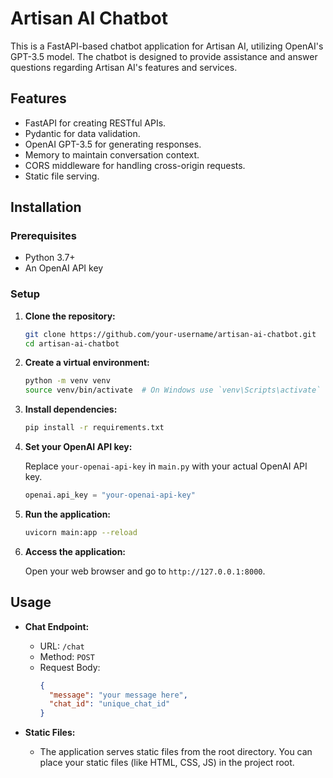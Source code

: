 # Artisan AI Chatbot

This is a FastAPI-based chatbot application for Artisan AI, utilizing OpenAI's GPT-3.5 model. The chatbot is designed to provide assistance and answer questions regarding Artisan AI's features and services.

## Features

- FastAPI for creating RESTful APIs.
- Pydantic for data validation.
- OpenAI GPT-3.5 for generating responses.
- Memory to maintain conversation context.
- CORS middleware for handling cross-origin requests.
- Static file serving.

## Installation

### Prerequisites

- Python 3.7+
- An OpenAI API key

### Setup

1. **Clone the repository:**

    ```sh
    git clone https://github.com/your-username/artisan-ai-chatbot.git
    cd artisan-ai-chatbot
    ```

2. **Create a virtual environment:**

    ```sh
    python -m venv venv
    source venv/bin/activate  # On Windows use `venv\Scripts\activate`
    ```

3. **Install dependencies:**

    ```sh
    pip install -r requirements.txt
    ```

4. **Set your OpenAI API key:**

    Replace `your-openai-api-key` in `main.py` with your actual OpenAI API key.

    ```python
    openai.api_key = "your-openai-api-key"
    ```

5. **Run the application:**

    ```sh
    uvicorn main:app --reload
    ```

6. **Access the application:**

    Open your web browser and go to `http://127.0.0.1:8000`.

## Usage

- **Chat Endpoint:** 
  - URL: `/chat`
  - Method: `POST`
  - Request Body: 
    ```json
    {
      "message": "your message here",
      "chat_id": "unique_chat_id"
    }
    ```

- **Static Files:**
  - The application serves static files from the root directory. You can place your static files (like HTML, CSS, JS) in the project root.

